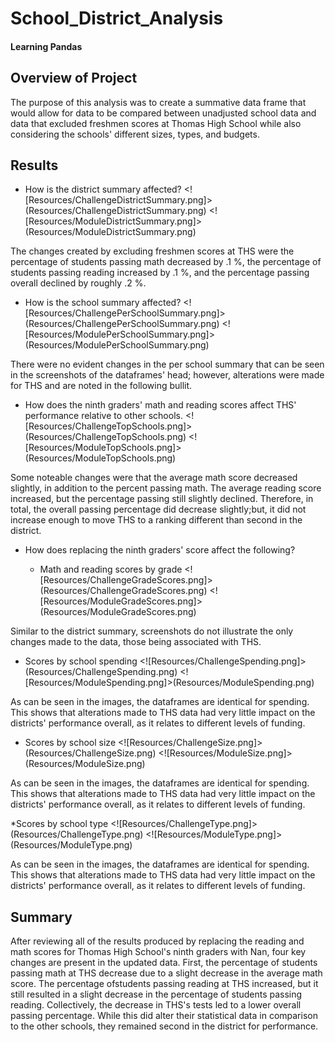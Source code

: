 # School_District_Analysis
#### Learning Pandas

## Overview of Project
The purpose of this analysis was to create a summative data frame that would allow for data to be compared between unadjusted school data and data that excluded freshmen scores at Thomas High School while also considering the schools' different sizes, types, and budgets.

## Results
* How is the district summary affected?
<![Resources/ChallengeDistrictSummary.png]>(Resources/ChallengeDistrictSummary.png)
<![Resources/ModuleDistrictSummary.png]>(Resources/ModuleDistrictSummary.png)

The changes created by excluding freshmen scores at THS were the percentage of students passing math decreased by .1 %, the percentage of students passing reading increased by .1 %, and the percentage passing overall declined by roughly .2 %.

* How is the school summary affected?
<![Resources/ChallengePerSchoolSummary.png]>(Resources/ChallengePerSchoolSummary.png)
<![Resources/ModulePerSchoolSummary.png]>(Resources/ModulePerSchoolSummary.png)

There were no evident changes in the per school summary that can be seen in the screenshots of the dataframes' head; however, alterations were made for THS and are noted in the following bullit.

* How does the ninth graders' math and reading scores affect THS' performance relative to other schools. 
<![Resources/ChallengeTopSchools.png]>(Resources/ChallengeTopSchools.png)
<![Resources/ModuleTopSchools.png]>(Resources/ModuleTopSchools.png)

Some noteable changes were that the average math score decreased slightly, in addition to the percent passing math. The average reading score increased, but the percentage passing still slightly declined. Therefore, in total, the overall passing percentage did decrease slightly;but, it did not increase enough to move THS to a ranking different than second in the district.

* How does replacing the ninth graders' score affect the following?

  * Math and reading scores by grade
<![Resources/ChallengeGradeScores.png]>(Resources/ChallengeGradeScores.png)
<![Resources/ModuleGradeScores.png]>(Resources/ModuleGradeScores.png)

Similar to the district summary, screenshots do not illustrate the only changes made to the data, those being associated with THS.

  * Scores by school spending
<![Resources/ChallengeSpending.png]>(Resources/ChallengeSpending.png)
<![Resources/ModuleSpending.png]>(Resources/ModuleSpending.png)

As can be seen in the images, the dataframes are identical for spending. This shows that alterations made to THS data had very little impact on the districts' performance overall, as it relates to different levels of funding. 

  * Scores by school size
<![Resources/ChallengeSize.png]>(Resources/ChallengeSize.png)
<![Resources/ModuleSize.png]>(Resources/ModuleSize.png)

As can be seen in the images, the dataframes are identical for spending. This shows that alterations made to THS data had very little impact on the districts' performance overall, as it relates to different levels of funding.

  *Scores by school type
<![Resources/ChallengeType.png]>(Resources/ChallengeType.png)
<![Resources/ModuleType.png]>(Resources/ModuleType.png)

As can be seen in the images, the dataframes are identical for spending. This shows that alterations made to THS data had very little impact on the districts' performance overall, as it relates to different levels of funding.

## Summary

After reviewing all of the results produced by replacing the reading and math scores for Thomas High School's ninth graders with Nan, four key changes are present in the updated data. First, the percentage of students passing math at THS decrease due to a slight decrease in the average math score. The percentage ofstudents passing reading at THS increased, but it still resulted in a slight decrease in the percentage of students passing reading. Collectively, the decrease in THS's tests led to a lower overall passing percentage. While this did alter their statistical data in comparison to the other schools, they remained second in the district for performance.  
